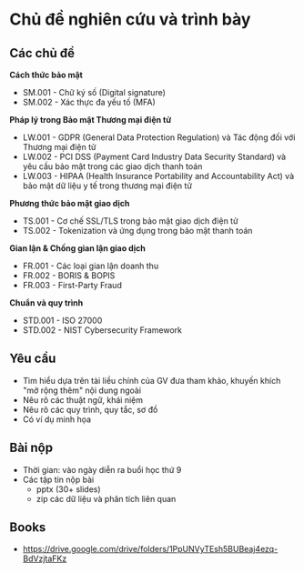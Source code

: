 
# Chủ đề nghiên cứu và trình bày

## Các chủ đề

**Cách thức bảo mật**  
- SM.001 - Chữ ký số (Digital signature)  
- SM.002 - Xác thực đa yếu tố (MFA)

**Pháp lý trong Bảo mật Thương mại điện tử**   
- LW.001 - GDPR (General Data Protection Regulation) và Tác động đối với Thương mại điện tử
- LW.002 - PCI DSS (Payment Card Industry Data Security Standard) và yêu cầu bảo mật trong các giao dịch thanh toán
- LW.003 - HIPAA (Health Insurance Portability and Accountability Act) và bảo mật dữ liệu y tế trong thương mại điện tử

**Phương thức bảo mật giao dịch**
- TS.001 - Cơ chế SSL/TLS trong bảo mật giao dịch điện tử
- TS.002 - Tokenization và ứng dụng trong bảo mật thanh toán

**Gian lận & Chống gian lận giao dịch**  
- FR.001 - Các loại gian lận doanh thu
- FR.002 - BORIS & BOPIS
- FR.003 - First-Party Fraud

**Chuẩn và quy trình**  
- STD.001 - ISO 27000
- STD.002 - NIST Cybersecurity Framework

## Yêu cầu  
- Tìm hiểu dựa trên tài liều chính của GV đưa tham khảo, khuyến khích "mở rộng thêm" nội dung ngoài
- Nêu rõ các thuật ngữ, khái niệm
- Nêu rõ các quy trình, quy tắc, sơ đồ
- Có ví dụ minh họa

## Bài nộp 
- Thời gian: vào ngày diễn ra buổi học thứ 9
- Các tập tin nộp bài
  - pptx (30+ slides)
  - zip các dữ liệu và phân tích liên quan

## Books 
- https://drive.google.com/drive/folders/1PpUNVyTEsh5BUBeaj4ezq-BdVzjtaFKz   





























